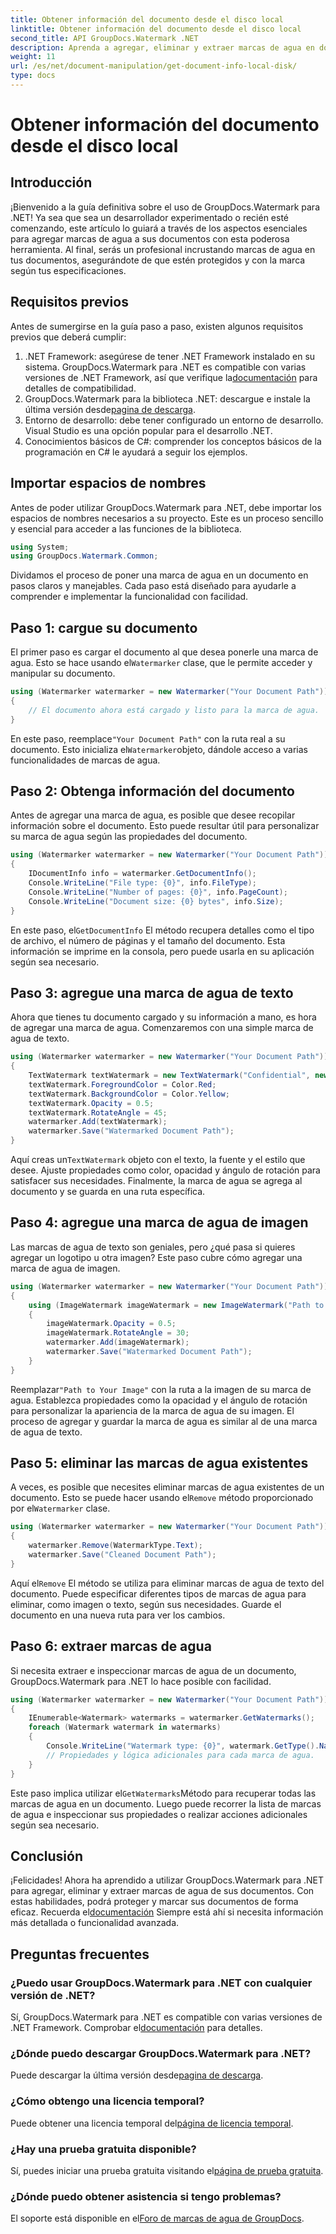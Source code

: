 ```yaml
---
title: Obtener información del documento desde el disco local
linktitle: Obtener información del documento desde el disco local
second_title: API GroupDocs.Watermark .NET
description: Aprenda a agregar, eliminar y extraer marcas de agua en documentos usando GroupDocs Watermark para .NET con esta guía completa paso a paso.
weight: 11
url: /es/net/document-manipulation/get-document-info-local-disk/
type: docs
---
```

# Obtener información del documento desde el disco local

## Introducción
¡Bienvenido a la guía definitiva sobre el uso de GroupDocs.Watermark para .NET! Ya sea que sea un desarrollador experimentado o recién esté comenzando, este artículo lo guiará a través de los aspectos esenciales para agregar marcas de agua a sus documentos con esta poderosa herramienta. Al final, serás un profesional incrustando marcas de agua en tus documentos, asegurándote de que estén protegidos y con la marca según tus especificaciones.
## Requisitos previos
Antes de sumergirse en la guía paso a paso, existen algunos requisitos previos que deberá cumplir:
1.  .NET Framework: asegúrese de tener .NET Framework instalado en su sistema. GroupDocs.Watermark para .NET es compatible con varias versiones de .NET Framework, así que verifique la[documentación](https://tutorials.groupdocs.com/Watermark/net/) para detalles de compatibilidad.
2.  GroupDocs.Watermark para la biblioteca .NET: descargue e instale la última versión desde[pagina de descarga](https://releases.groupdocs.com/Watermark/net/).
3. Entorno de desarrollo: debe tener configurado un entorno de desarrollo. Visual Studio es una opción popular para el desarrollo .NET.
4. Conocimientos básicos de C#: comprender los conceptos básicos de la programación en C# le ayudará a seguir los ejemplos.
## Importar espacios de nombres
Antes de poder utilizar GroupDocs.Watermark para .NET, debe importar los espacios de nombres necesarios a su proyecto. Este es un proceso sencillo y esencial para acceder a las funciones de la biblioteca.
```csharp
using System;
using GroupDocs.Watermark.Common;
```
Dividamos el proceso de poner una marca de agua en un documento en pasos claros y manejables. Cada paso está diseñado para ayudarle a comprender e implementar la funcionalidad con facilidad.
## Paso 1: cargue su documento
 El primer paso es cargar el documento al que desea ponerle una marca de agua. Esto se hace usando el`Watermarker` clase, que le permite acceder y manipular su documento.
```csharp
using (Watermarker watermarker = new Watermarker("Your Document Path"))
{
    // El documento ahora está cargado y listo para la marca de agua.
}
```
 En este paso, reemplace`"Your Document Path"` con la ruta real a su documento. Esto inicializa el`Watermarker`objeto, dándole acceso a varias funcionalidades de marcas de agua.
## Paso 2: Obtenga información del documento
Antes de agregar una marca de agua, es posible que desee recopilar información sobre el documento. Esto puede resultar útil para personalizar su marca de agua según las propiedades del documento.

```csharp
using (Watermarker watermarker = new Watermarker("Your Document Path"))
{
    IDocumentInfo info = watermarker.GetDocumentInfo();
    Console.WriteLine("File type: {0}", info.FileType);
    Console.WriteLine("Number of pages: {0}", info.PageCount);
    Console.WriteLine("Document size: {0} bytes", info.Size);
}
```
 En este paso, el`GetDocumentInfo` El método recupera detalles como el tipo de archivo, el número de páginas y el tamaño del documento. Esta información se imprime en la consola, pero puede usarla en su aplicación según sea necesario.
## Paso 3: agregue una marca de agua de texto
Ahora que tienes tu documento cargado y su información a mano, es hora de agregar una marca de agua. Comenzaremos con una simple marca de agua de texto.

```csharp
using (Watermarker watermarker = new Watermarker("Your Document Path"))
{
    TextWatermark textWatermark = new TextWatermark("Confidential", new Font("Arial", 36));
    textWatermark.ForegroundColor = Color.Red;
    textWatermark.BackgroundColor = Color.Yellow;
    textWatermark.Opacity = 0.5;
    textWatermark.RotateAngle = 45;
    watermarker.Add(textWatermark);
    watermarker.Save("Watermarked Document Path");
}
```
 Aquí creas un`TextWatermark` objeto con el texto, la fuente y el estilo que desee. Ajuste propiedades como color, opacidad y ángulo de rotación para satisfacer sus necesidades. Finalmente, la marca de agua se agrega al documento y se guarda en una ruta específica.
## Paso 4: agregue una marca de agua de imagen
Las marcas de agua de texto son geniales, pero ¿qué pasa si quieres agregar un logotipo u otra imagen? Este paso cubre cómo agregar una marca de agua de imagen.

```csharp
using (Watermarker watermarker = new Watermarker("Your Document Path"))
{
    using (ImageWatermark imageWatermark = new ImageWatermark("Path to Your Image"))
    {
        imageWatermark.Opacity = 0.5;
        imageWatermark.RotateAngle = 30;
        watermarker.Add(imageWatermark);
        watermarker.Save("Watermarked Document Path");
    }
}
```
 Reemplazar`"Path to Your Image"` con la ruta a la imagen de su marca de agua. Establezca propiedades como la opacidad y el ángulo de rotación para personalizar la apariencia de la marca de agua de su imagen. El proceso de agregar y guardar la marca de agua es similar al de una marca de agua de texto.
## Paso 5: eliminar las marcas de agua existentes
 A veces, es posible que necesites eliminar marcas de agua existentes de un documento. Esto se puede hacer usando el`Remove` método proporcionado por el`Watermarker` clase.

```csharp
using (Watermarker watermarker = new Watermarker("Your Document Path"))
{
    watermarker.Remove(WatermarkType.Text);
    watermarker.Save("Cleaned Document Path");
}
```
 Aquí el`Remove` El método se utiliza para eliminar marcas de agua de texto del documento. Puede especificar diferentes tipos de marcas de agua para eliminar, como imagen o texto, según sus necesidades. Guarde el documento en una nueva ruta para ver los cambios.
## Paso 6: extraer marcas de agua
Si necesita extraer e inspeccionar marcas de agua de un documento, GroupDocs.Watermark para .NET lo hace posible con facilidad.

```csharp
using (Watermarker watermarker = new Watermarker("Your Document Path"))
{
    IEnumerable<Watermark> watermarks = watermarker.GetWatermarks();
    foreach (Watermark watermark in watermarks)
    {
        Console.WriteLine("Watermark type: {0}", watermark.GetType().Name);
        // Propiedades y lógica adicionales para cada marca de agua.
    }
}
```
 Este paso implica utilizar el`GetWatermarks`Método para recuperar todas las marcas de agua en un documento. Luego puede recorrer la lista de marcas de agua e inspeccionar sus propiedades o realizar acciones adicionales según sea necesario.
## Conclusión
 ¡Felicidades! Ahora ha aprendido a utilizar GroupDocs.Watermark para .NET para agregar, eliminar y extraer marcas de agua de sus documentos. Con estas habilidades, podrá proteger y marcar sus documentos de forma eficaz. Recuerda el[documentación](https://tutorials.groupdocs.com/Watermark/net/) Siempre está ahí si necesita información más detallada o funcionalidad avanzada.
## Preguntas frecuentes
### ¿Puedo usar GroupDocs.Watermark para .NET con cualquier versión de .NET?
 Sí, GroupDocs.Watermark para .NET es compatible con varias versiones de .NET Framework. Comprobar el[documentación](https://tutorials.groupdocs.com/Watermark/net/) para detalles.
### ¿Dónde puedo descargar GroupDocs.Watermark para .NET?
 Puede descargar la última versión desde[pagina de descarga](https://releases.groupdocs.com/Watermark/net/).
### ¿Cómo obtengo una licencia temporal?
 Puede obtener una licencia temporal del[página de licencia temporal](https://purchase.groupdocs.com/temporary-license/).
### ¿Hay una prueba gratuita disponible?
 Sí, puedes iniciar una prueba gratuita visitando el[página de prueba gratuita](https://releases.groupdocs.com/).
### ¿Dónde puedo obtener asistencia si tengo problemas?
 El soporte está disponible en el[Foro de marcas de agua de GroupDocs](https://forum.groupdocs.com/c/watermark/19).